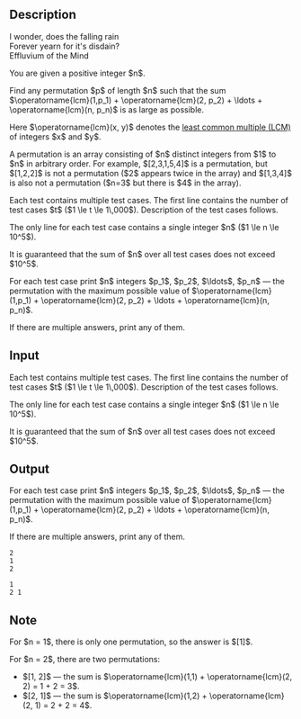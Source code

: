 ## Description

<div><div class="epigraph"><div class="epigraph-text"><span class="tex-font-style-it">I wonder, does the falling rain</span></div></div> <div class="epigraph"><div class="epigraph-text"><span class="tex-font-style-it">Forever yearn for it's disdain?</span></div><div class="epigraph-source">Effluvium of the Mind</div></div><p>You are given a positive integer $n$.</p><p>Find any permutation $p$ of length $n$ such that the sum $\operatorname{lcm}(1,p_1) + \operatorname{lcm}(2, p_2) + \ldots + \operatorname{lcm}(n, p_n)$ is as large as possible. </p><p>Here $\operatorname{lcm}(x, y)$ denotes the <a href="https://en.wikipedia.org/wiki/Least_common_multiple">least common multiple (LCM)</a> of integers $x$ and $y$.</p><p>A permutation is an array consisting of $n$ distinct integers from $1$ to $n$ in arbitrary order. For example, $[2,3,1,5,4]$ is a permutation, but $[1,2,2]$ is not a permutation ($2$ appears twice in the array) and $[1,3,4]$ is also not a permutation ($n=3$ but there is $4$ in the array).</p></div><div class="input-specification"><p>Each test contains multiple test cases. The first line contains the number of test cases $t$ ($1 \le t \le 1\,000$). Description of the test cases follows.</p><p>The only line for each test case contains a single integer $n$ ($1 \le n \le 10^5$).</p><p>It is guaranteed that the sum of $n$ over all test cases does not exceed $10^5$.</p></div><div class="output-specification"><p>For each test case print $n$ integers $p_1$, $p_2$, $\ldots$, $p_n$&nbsp;— the permutation with the maximum possible value of $\operatorname{lcm}(1,p_1) + \operatorname{lcm}(2, p_2) + \ldots + \operatorname{lcm}(n, p_n)$.</p><p>If there are multiple answers, print any of them.</p></div>

## Input

<p>Each test contains multiple test cases. The first line contains the number of test cases $t$ ($1 \le t \le 1\,000$). Description of the test cases follows.</p><p>The only line for each test case contains a single integer $n$ ($1 \le n \le 10^5$).</p><p>It is guaranteed that the sum of $n$ over all test cases does not exceed $10^5$.</p>

## Output

<p>For each test case print $n$ integers $p_1$, $p_2$, $\ldots$, $p_n$&nbsp;— the permutation with the maximum possible value of $\operatorname{lcm}(1,p_1) + \operatorname{lcm}(2, p_2) + \ldots + \operatorname{lcm}(n, p_n)$.</p><p>If there are multiple answers, print any of them.</p>





```input1|2
2
1
2
```




```output1
1 
2 1
```



## Note

<p>For $n = 1$, there is only one permutation, so the answer is $[1]$.</p><p>For $n = 2$, there are two permutations: </p><ul> <li> $[1, 2]$&nbsp;— the sum is $\operatorname{lcm}(1,1) + \operatorname{lcm}(2, 2) = 1 + 2 = 3$. </li><li> $[2, 1]$&nbsp;— the sum is $\operatorname{lcm}(1,2) + \operatorname{lcm}(2, 1) = 2 + 2 = 4$. </li></ul>
